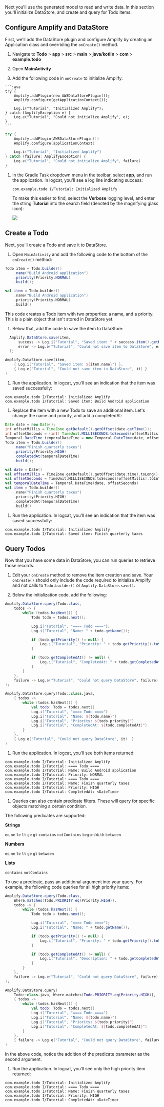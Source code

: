 Next you'll use the generated model to read and write data. In this section you'll initialize DataStore, and create and query for Todo items.

## Configure Amplify and DataStore

First, we'll add the DataStore plugin and configure Amplify by creating an Application class and overriding the `onCreate()` method.

1. Navigate to **Todo** > **app** > **src** > **main** > **java/kotlin** > **com** > **example.todo**

1. Open **MainActivity**

1. Add the following code in `onCreate` to initialize Amplify:

  <amplify-block-switcher>
  <amplify-block name="Java">
  
    ```java
    try {
        Amplify.addPlugin(new AWSDataStorePlugin());
        Amplify.configure(getApplicationContext());

        Log.i("Tutorial", "Initialized Amplify");
    } catch (AmplifyException e) {
        Log.e("Tutorial", "Could not initialize Amplify", e);
    }
    ```

  </amplify-block>

  <amplify-block name="Kotlin">

  ```kotlin
  try {
      Amplify.addPlugin(AWSDataStorePlugin())
      Amplify.configure(applicationContext)

      Log.i("Tutorial", "Initialized Amplify")
  } catch (failure: AmplifyException) {
      Log.e("Tutorial", "Could not initialize Amplify", failure)
  }
  ```

  </amplify-block>
  </amplify-block-switcher>

1. In the Gradle Task dropdown menu in the toolbar, select **app**, and run the application. In logcat, you'll see a log line indicating success:

    ```console
    com.example.todo I/Tutorial: Initialized Amplify
    ```

    To make this easier to find, select the **Verbose** logging level, and enter the string **Tutorial** into the search field (denoted by the magnifying glass icon):

    ![](~/images/lib/getting-started/android/set-up-android-studio-logcat-setup.gif)

## Create a Todo

Next, you'll create a Todo and save it to DataStore.

1. Open `MainActivity` and add the following code to the bottom of the `onCreate()` method:

  <amplify-block-switcher>
  <amplify-block name="Java">

  ```java
  Todo item = Todo.builder()
      .name("Build Android application")
      .priority(Priority.NORMAL)
      .build();
  ```

  </amplify-block>

  <amplify-block name="Kotlin">

  ```kotlin
  val item = Todo.builder()
      .name("Build Android application")
      .priority(Priority.NORMAL)
      .build()
  ```

  </amplify-block>
  </amplify-block-switcher>

  This code creates a Todo item with two properties: a name, and a priority. This is a plain object that isn't stored in DataStore yet.

1. Below that, add the code to save the item to DataStore:

  <amplify-block-switcher>
  <amplify-block name="Java">

  ```java
    Amplify.DataStore.save(item,
        success -> Log.i("Tutorial", "Saved item: " + success.item().getName()),
        error -> Log.e("Tutorial", "Could not save item to DataStore", error)
    );
  ```

  </amplify-block>

  <amplify-block name="Kotlin">

  ```kotlin
  Amplify.DataStore.save(item,
      { Log.i("Tutorial", "Saved item: ${item.name}") },
      { Log.e("Tutorial", "Could not save item to DataStore", it) }
  )
  ```

  </amplify-block>
  </amplify-block-switcher>

1. Run the application. In logcat, you'll see an indication that the item was saved successfully:

  ```console
  com.example.todo I/Tutorial: Initialized Amplify
  com.example.todo I/Tutorial: Saved item: Build Android application
  ```

1. Replace the item with a new Todo to save an additional item. Let's change the name and priority, and add a completedAt:

  <amplify-block-switcher>
  <amplify-block name="Java">

  ```java
  Date date = new Date();
  int offsetMillis = TimeZone.getDefault().getOffset(date.getTime());
  int offsetSeconds = (int) TimeUnit.MILLISECONDS.toSeconds(offsetMillis);
  Temporal.DateTime temporalDateTime = new Temporal.DateTime(date, offsetSeconds);
  Todo item = Todo.builder()
      .name("Finish quarterly taxes")
      .priority(Priority.HIGH)
      .completedAt(temporalDateTime)
      .build();
  ```

  </amplify-block>

  <amplify-block name="Kotlin">

  ```kotlin
  val date = Date()
  val offsetMillis = TimeZone.getDefault().getOffset(date.time).toLong()
  val offsetSeconds = TimeUnit.MILLISECONDS.toSeconds(offsetMillis).toInt()
  val temporalDateTime = Temporal.DateTime(date, offsetSeconds)
  val item = Todo.builder()
      .name("Finish quarterly taxes")
      .priority(Priority.HIGH)
      .completedAt(temporalDateTime)
      .build()
  ```

  </amplify-block>
  </amplify-block-switcher>

1. Run the application. In logcat, you'll see an indication that the item was saved successfully:

  ```console
  com.example.todo I/Tutorial: Initialized Amplify
  com.example.todo I/Tutorial: Saved item: Finish quarterly taxes
  ```

## Query Todos

Now that you have some data in DataStore, you can run queries to retrieve those records.

1. Edit your `onCreate` method to remove the item creation and save. Your `onCreate()` should only include the code required to initialize Amplify and not calls to `Todo.builder()` or `Amplify.DataStore.save()`.

1. Below the initialization code, add the following:

  <amplify-block-switcher>
  <amplify-block name="Java">

  ```java
  Amplify.DataStore.query(Todo.class,
      todos -> {
          while (todos.hasNext()) {
              Todo todo = todos.next();

              Log.i("Tutorial", "==== Todo ====");
              Log.i("Tutorial", "Name: " + todo.getName());

              if (todo.getPriority() != null) {
                  Log.i("Tutorial", "Priority: " + todo.getPriority().toString());
              }

              if (todo.getCompletedAt() != null) {
                  Log.i("Tutorial", "CompletedAt: " + todo.getCompletedAt().toString());
              }
          }
      },
      failure -> Log.e("Tutorial", "Could not query DataStore", failure)
  );
  ```

  </amplify-block>

  <amplify-block name="Kotlin">

  ```kotlin
  Amplify.DataStore.query(Todo::class.java,
      { todos ->
          while (todos.hasNext()) {
              val todo: Todo = todos.next()
              Log.i("Tutorial", "==== Todo ====")
              Log.i("Tutorial", "Name: ${todo.name}")
              Log.i("Tutorial", "Priority: ${todo.priority}")
              Log.i("Tutorial", "CompletedAt: ${todo.completedAt}")
          }
      },
      { Log.e("Tutorial", "Could not query DataStore", it)  }
  )
  ```

  </amplify-block>
  </amplify-block-switcher>

1. Run the application. In logcat, you'll see both items returned:

  ```console
  com.example.todo I/Tutorial: Initialized Amplify
  com.example.todo I/Tutorial: ==== Todo ====
  com.example.todo I/Tutorial: Name: Build Android application
  com.example.todo I/Tutorial: Priority: NORMAL
  com.example.todo I/Tutorial: ==== Todo ====
  com.example.todo I/Tutorial: Name: Finish quarterly taxes
  com.example.todo I/Tutorial: Priority: HIGH
  com.example.todo I/Tutorial: CompletedAt: <DateTime>
  ```

1. Queries can also contain predicate filters. These will query for specific objects matching a certain condition.

  The following predicates are supported:

  **Strings**
  
  `eq` `ne` `le` `lt` `ge` `gt` `contains` `notContains` `beginsWith` `between`

  **Numbers**

  `eq` `ne` `le` `lt` `ge` `gt` `between`

  **Lists**

  `contains` `notContains`

  To use a predicate, pass an additional argument into your query. For example, the following code queries for all high priority items:

  <amplify-block-switcher>
  <amplify-block name="Java">

  ```java
  Amplify.DataStore.query(Todo.class,
      Where.matches(Todo.PRIORITY.eq(Priority.HIGH)),
      todos -> {
          while (todos.hasNext()) {
              Todo todo = todos.next();

              Log.i("Tutorial", "==== Todo ====");
              Log.i("Tutorial", "Name: " + todo.getName());

              if (todo.getPriority() != null) {
                  Log.i("Tutorial", "Priority: " + todo.getPriority().toString());
              }

              if (todo.getCompletedAt() != null) {
                  Log.i("Tutorial", "Description: " + todo.getCompletedAt.toString());
              }
          }
      },
      failure -> Log.e("Tutorial", "Could not query DataStore", failure)
  );
  ```

  </amplify-block>

  <amplify-block name="Kotlin">

  ```kotlin
  Amplify.DataStore.query(
      Todo::class.java, Where.matches(Todo.PRIORITY.eq(Priority.HIGH)),
      { todos ->
          while (todos.hasNext()) {
              val todo: Todo = todos.next()
              Log.i("Tutorial", "==== Todo ====")
              Log.i("Tutorial", "Name: ${todo.name}")
              Log.i("Tutorial", "Priority: ${todo.priority}")
              Log.i("Tutorial", "CompletedAt: ${todo.completedAt}")
          }
      },
      { failure -> Log.e("Tutorial", "Could not query DataStore", failure) }
  )
  ```

  </amplify-block>
  </amplify-block-switcher>

  In the above code, notice the addition of the predicate parameter as the second argument.

1. Run the application. In logcat, you'll see only the high priority item returned:

  ```console
  com.example.todo I/Tutorial: Initialized Amplify
  com.example.todo I/Tutorial: ==== Todo ====
  com.example.todo I/Tutorial: Name: Finish quarterly taxes
  com.example.todo I/Tutorial: Priority: HIGH
  com.example.todo I/Tutorial: CompletedAt: <DateTime>
  ```
